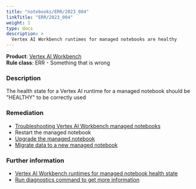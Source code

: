 ```yaml
---
title: "notebooks/ERR/2023_004"
linkTitle: "ERR/2023_004"
weight: 1
type: docs
description: >
  Vertex AI Workbench runtimes for managed notebooks are healthy
---
```


**Product**: [Vertex AI Workbench](https://cloud.google.com/vertex-ai-workbench)\
**Rule class**: ERR - Something that is wrong

### Description

The health state for a Vertex AI runtime for a managed notebook should be
"HEALTHY" to be correctly used

### Remediation

- [Troubleshooting Vertex AI Workbench managed notebooks](https://cloud.google.com/vertex-ai/docs/general/troubleshooting-workbench#managed-notebooks)
- Restart the managed notebook
- [Upgrade the managed notebook](https://cloud.google.com/vertex-ai/docs/workbench/managed/upgrade)
- [Migrate data to a new managed notebook](https://cloud.google.com/vertex-ai/docs/workbench/managed/migrate)

### Further information

- [Vertex AI Workbench runtimes for managed notebook health state](https://cloud.google.com/vertex-ai/docs/workbench/reference/rest/v1/projects.locations.runtimes#healthstate)
- [Run diagnostics command to get more information](https://cloud.google.com/sdk/gcloud/reference/notebooks/runtimes/diagnose)
